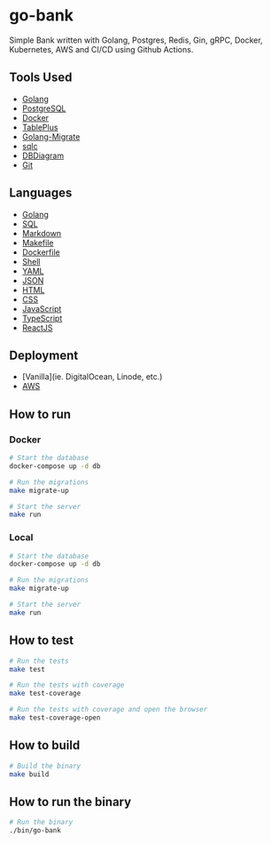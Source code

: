 # go-bank

Simple Bank written with Golang, Postgres, Redis, Gin, gRPC, Docker, Kubernetes, AWS and CI/CD using Github Actions.

## Tools Used

- [Golang](https://golang.org/)
- [PostgreSQL](https://www.postgresql.org/)
- [Docker](https://www.docker.com/)
- [TablePlus](https://tableplus.com/)
- [Golang-Migrate](https://github.com/golang-migrate/migrate)
- [sqlc](https://sqlc.dev/)
- [DBDiagram](https://dbdiagram.io/home)
- [Git](https://git-scm.com/)

## Languages

- [Golang](https://golang.org/)
- [SQL](https://en.wikipedia.org/wiki/SQL)
- [Markdown](https://en.wikipedia.org/wiki/Markdown)
- [Makefile](https://en.wikipedia.org/wiki/Makefile)
- [Dockerfile](https://en.wikipedia.org/wiki/Dockerfile)
- [Shell](https://en.wikipedia.org/wiki/Shell_script)
- [YAML](https://en.wikipedia.org/wiki/YAML)
- [JSON](https://en.wikipedia.org/wiki/JSON)
- [HTML](https://en.wikipedia.org/wiki/HTML)
- [CSS](https://en.wikipedia.org/wiki/CSS)
- [JavaScript](https://en.wikipedia.org/wiki/JavaScript)
- [TypeScript](https://en.wikipedia.org/wiki/TypeScript)
- [ReactJS](https://reactjs.org/)

## Deployment

- [Vanilla](ie. DigitalOcean, Linode, etc.)
- [AWS](https://aws.amazon.com/)

## How to run

### Docker

```bash
# Start the database
docker-compose up -d db

# Run the migrations
make migrate-up

# Start the server
make run
```

### Local

```bash
# Start the database
docker-compose up -d db

# Run the migrations
make migrate-up

# Start the server
make run
```

## How to test

```bash
# Run the tests
make test

# Run the tests with coverage
make test-coverage

# Run the tests with coverage and open the browser
make test-coverage-open
```

## How to build

```bash
# Build the binary
make build
```

## How to run the binary

```bash
# Run the binary
./bin/go-bank
```
